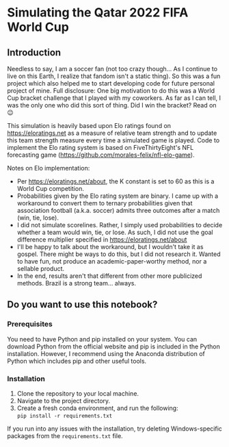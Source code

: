 # Simulating the Qatar 2022 FIFA World Cup  

## Introduction

Needless to say, I am a soccer fan (not too crazy though... As I continue to live on this Earth, I realize that fandom isn't a static thing). So this was a fun project which also helped me to start developing code for future personal project of mine. Full disclosure: One big motivation to do this was a World Cup bracket challenge that I played with my coworkers. As far as I can tell, I was the only one who did this sort of thing. Did I win the bracket? Read on 😉

This simulation is heavily based upon Elo ratings found on <https://eloratings.net> as a measure of relative team strength and to update this team strength measure every time a simulated game is played.
Code to implement the Elo rating system is based on FiveThirtyEight's NFL forecasting game (<https://github.com/morales-felix/nfl-elo-game>).

Notes on Elo implementation:  

- Per <https://eloratings.net/about>, the K constant is set to 60 as this is a World Cup competition.  
- Probabilities given by the Elo rating system are binary. I came up with a workaround to convert them to ternary probabilities given that association football (a.k.a. soccer) admits three outcomes after a match (win, tie, lose).  
- I did not simulate scorelines. Rather, I simply used probabilities to decide whether a team would win, tie, or lose. As such, I did not use the goal difference multiplier specified in <https://eloratings.net/about>  
- I'll be happy to talk about the workaround, but I wouldn't take it as gospel. There might be ways to do this, but I did not research it. Wanted to have fun, not produce an academic-paper-worthy method, nor a sellable product.  
- In the end, results aren't that different from other more publicized methods. Brazil is a strong team... always.  

## Do you want to use this notebook?  

### Prerequisites  

You need to have Python and pip installed on your system. You can download Python from the official website and pip is included in the Python installation. However, I recommend using the Anaconda distribution of Python which includes pip and other useful tools.  

### Installation  

1. Clone the repository to your local machine.  
2. Navigate to the project directory.  
3. Create a fresh conda environment, and run the following:  
`pip install -r requirements.txt`  

If you run into any issues with the installation, try deleting Windows-specific packages from the `requirements.txt` file.
